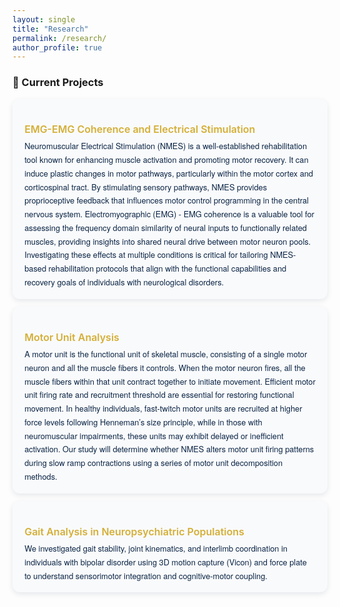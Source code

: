 ```yaml
---
layout: single
title: "Research"
permalink: /research/
author_profile: true
---
```


<style>
/* ========== Research Page Styling (Compact Version) ========== */
.page__content {
  background-color: #f9fafc;
  color: #0b2545;
  font-family: "Helvetica Neue", "Roboto", sans-serif;
  font-weight: 400;
  font-size: 15px;
  line-height: 1.7;
  padding: 0.5rem 1rem;
  border-radius: 16px;
  box-shadow: 0 4px 12px rgba(11,37,69,0.12);
}

/* Section title */
.page__content h2 {
  color: #0b2545;
  border-bottom: 1.5px solid rgba(212,175,55,0.4);
  margin-top: 1rem;
  margin-bottom: 1rem;
  text-align: left;
  font-weight: 600;
  padding-bottom: 0.25rem;
  font-size: 1.5rem;
}

/* Research cards */
.research-card {
  background-color: #f9fafc;
  border-radius: 12px;
  font-size: 1rem;
  box-shadow: 0 3px 8px rgba(11,37,69,0.1);
  padding: 1rem 1.2rem; 
  margin-bottom: 0.8rem; 
}

.research-card h3 {
  color: #d4af37;
  font-weight: 600;
  font-size: 1rem;
  margin-bottom: 0.4rem;
}

.research-card p {
  color: #0b2545;
  font-size: 0.8rem;
  font-family: "Helvetica Neue", "Roboto", sans-serif;
  font-weight: 400;
  line-height: 1.7;
  letter-spacing: 0;
  margin: 0; 
}

/* List spacing */
.page__content ul, .page__content ol {
  margin-left: 1rem;
  text-align: left;
}
</style>


<div class="research-section">

### 🔬 Current Projects

<div class="research-card">
  <h3>EMG-EMG Coherence and Electrical Stimulation</h3>
  <p>Neuromuscular Electrical Stimulation (NMES) is a well-established rehabilitation tool known for enhancing muscle activation and promoting motor recovery. It can induce plastic changes in motor pathways, particularly within the motor cortex and corticospinal tract. By stimulating sensory pathways, NMES provides proprioceptive feedback that influences motor control programming in the central nervous system. Electromyographic (EMG) - EMG coherence is a valuable tool for assessing the frequency domain similarity of neural inputs to functionally related muscles, providing insights into shared neural drive between motor neuron pools. Investigating these effects at multiple conditions is critical for tailoring NMES-based rehabilitation protocols that align with the functional capabilities and recovery goals of individuals with neurological disorders.</p>
</div>

<div class="research-card">
  <h3>Motor Unit Analysis</h3>
  <p>A motor unit is the functional unit of skeletal muscle, consisting of a single motor neuron and all the muscle fibers it controls. When the motor neuron fires, all the muscle fibers within that unit contract together to initiate movement. Efficient motor unit firing rate and recruitment threshold are essential for restoring functional movement. In healthy individuals, fast-twitch motor units are recruited at higher force levels following Henneman’s size principle, while in those with neuromuscular impairments, these units may exhibit delayed or inefficient activation. Our study will determine whether NMES alters motor unit firing patterns during slow ramp contractions using a series of motor unit decomposition methods.</p>
</div>

<div class="research-card">
  <h3>Gait Analysis in Neuropsychiatric Populations</h3>
  <p>We investigated gait stability, joint kinematics, and interlimb coordination in individuals with bipolar disorder using 3D motion capture (Vicon) and force plate to understand sensorimotor integration and cognitive-motor coupling.</p>
</div>


</div>
